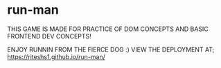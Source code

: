# run-man
THIS GAME IS MADE FOR PRACTICE OF DOM CONCEPTS AND BASIC FRONTEND DEV CONCEPTS!


ENJOY RUNNIN FROM THE FIERCE DOG :)
VIEW THE DEPLOYMENT AT;
https://riteshs1.github.io/run-man/
